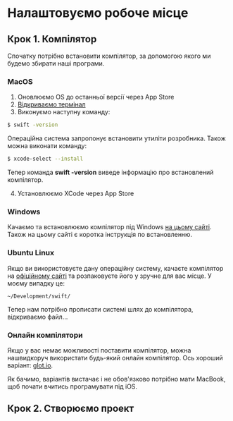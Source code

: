 # Налаштовуємо робоче місце

## Крок 1. Компілятор

Спочатку потрібно встановити компілятор, за допомогою якого ми будемо збирати наші програми.

### MacOS
1. Оновлюємо OS до останньої версії через App Store
2. [Відкриваємо термінал](https://www.youtube.com/watch?v=zw7Nd67_aFw)
3. Виконуємо наступну команду:
```bash
$ swift -version
```
Операційна система запропонує встановити утиліти розробника. Також можна виконати команду:
```bash
$ xcode-select --install
```
Тепер команда **swift -version** виведе інформацію про встановлений компілятор.

4. Установлюємо XCode через App Store

### Windows

Качаємо та встановлюємо компілятор під Windows [на цьому сайті](https://swiftforwindows.github.io/). Також на цьому сайті є коротка інструкція по встановленню.

### Ubuntu Linux

Якщо ви використовуєте дану операційну систему, качаєте компілятор на [офіційному сайті](https://swift.org/download/#releases) та розпаковуєте його у зручне для вас місце. У моєму випадку це:
```
~/Development/swift/
```

Тепер нам потрібно прописати системі шлях до компілятора, відкриваємо файл...

### Онлайн компілятори

Якщо у вас немає можливості поставити компілятор, можна нашвидкоруч використати будь-який онлайн компілятор. Ось хороший варіант:
[glot.io](https://glot.io/new/swift).

Як бачимо, варіантів вистачає і не обов'язково потрібно мати MacBook, щоб почати вчитись програмувати під iOS.

## Крок 2. Створюємо проект